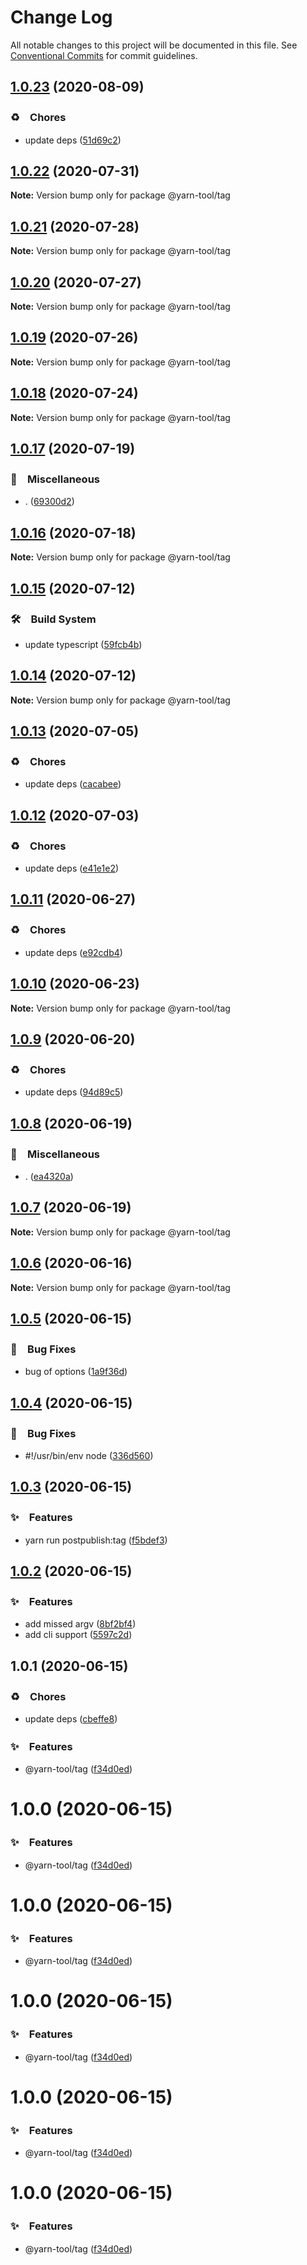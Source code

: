 # Change Log

All notable changes to this project will be documented in this file.
See [Conventional Commits](https://conventionalcommits.org) for commit guidelines.

## [1.0.23](https://github.com/bluelovers/ws-yarn-workspaces/compare/@yarn-tool/tag@1.0.22...@yarn-tool/tag@1.0.23) (2020-08-09)


### ♻️　Chores

* update deps ([51d69c2](https://github.com/bluelovers/ws-yarn-workspaces/commit/51d69c261f22c8b31b3a425a5ac5b3bfbc454310))





## [1.0.22](https://github.com/bluelovers/ws-yarn-workspaces/compare/@yarn-tool/tag@1.0.21...@yarn-tool/tag@1.0.22) (2020-07-31)

**Note:** Version bump only for package @yarn-tool/tag





## [1.0.21](https://github.com/bluelovers/ws-yarn-workspaces/compare/@yarn-tool/tag@1.0.20...@yarn-tool/tag@1.0.21) (2020-07-28)

**Note:** Version bump only for package @yarn-tool/tag





## [1.0.20](https://github.com/bluelovers/ws-yarn-workspaces/compare/@yarn-tool/tag@1.0.19...@yarn-tool/tag@1.0.20) (2020-07-27)

**Note:** Version bump only for package @yarn-tool/tag





## [1.0.19](https://github.com/bluelovers/ws-yarn-workspaces/compare/@yarn-tool/tag@1.0.18...@yarn-tool/tag@1.0.19) (2020-07-26)

**Note:** Version bump only for package @yarn-tool/tag





## [1.0.18](https://github.com/bluelovers/ws-yarn-workspaces/compare/@yarn-tool/tag@1.0.17...@yarn-tool/tag@1.0.18) (2020-07-24)

**Note:** Version bump only for package @yarn-tool/tag





## [1.0.17](https://github.com/bluelovers/ws-yarn-workspaces/compare/@yarn-tool/tag@1.0.16...@yarn-tool/tag@1.0.17) (2020-07-19)


### 🔖　Miscellaneous

* . ([69300d2](https://github.com/bluelovers/ws-yarn-workspaces/commit/69300d28e1a9d69e524f351ec3c726672b95fd7c))





## [1.0.16](https://github.com/bluelovers/ws-yarn-workspaces/compare/@yarn-tool/tag@1.0.15...@yarn-tool/tag@1.0.16) (2020-07-18)

**Note:** Version bump only for package @yarn-tool/tag





## [1.0.15](https://github.com/bluelovers/ws-yarn-workspaces/compare/@yarn-tool/tag@1.0.14...@yarn-tool/tag@1.0.15) (2020-07-12)


### 🛠　Build System

* update typescript ([59fcb4b](https://github.com/bluelovers/ws-yarn-workspaces/commit/59fcb4b76df45c08f990ef8adeb66558ed4e4237))





## [1.0.14](https://github.com/bluelovers/ws-yarn-workspaces/compare/@yarn-tool/tag@1.0.13...@yarn-tool/tag@1.0.14) (2020-07-12)

**Note:** Version bump only for package @yarn-tool/tag





## [1.0.13](https://github.com/bluelovers/ws-yarn-workspaces/compare/@yarn-tool/tag@1.0.12...@yarn-tool/tag@1.0.13) (2020-07-05)


### ♻️　Chores

* update deps ([cacabee](https://github.com/bluelovers/ws-yarn-workspaces/commit/cacabee52ec251987290f5c7c53cf474ceaae5b7))





## [1.0.12](https://github.com/bluelovers/ws-yarn-workspaces/compare/@yarn-tool/tag@1.0.11...@yarn-tool/tag@1.0.12) (2020-07-03)


### ♻️　Chores

* update deps ([e41e1e2](https://github.com/bluelovers/ws-yarn-workspaces/commit/e41e1e2ebbb21600debe2f5ab0dc49c710a5be64))





## [1.0.11](https://github.com/bluelovers/ws-yarn-workspaces/compare/@yarn-tool/tag@1.0.10...@yarn-tool/tag@1.0.11) (2020-06-27)


### ♻️　Chores

* update deps ([e92cdb4](https://github.com/bluelovers/ws-yarn-workspaces/commit/e92cdb46b84fdf718a87731f4186e86cce78e216))





## [1.0.10](https://github.com/bluelovers/ws-yarn-workspaces/compare/@yarn-tool/tag@1.0.9...@yarn-tool/tag@1.0.10) (2020-06-23)

**Note:** Version bump only for package @yarn-tool/tag





## [1.0.9](https://github.com/bluelovers/ws-yarn-workspaces/compare/@yarn-tool/tag@1.0.8...@yarn-tool/tag@1.0.9) (2020-06-20)


### ♻️　Chores

* update deps ([94d89c5](https://github.com/bluelovers/ws-yarn-workspaces/commit/94d89c5bb12512a64d707d1c937dd6e91cfbbbd2))





## [1.0.8](https://github.com/bluelovers/ws-yarn-workspaces/compare/@yarn-tool/tag@1.0.7...@yarn-tool/tag@1.0.8) (2020-06-19)


### 🔖　Miscellaneous

* . ([ea4320a](https://github.com/bluelovers/ws-yarn-workspaces/commit/ea4320a8885ccaa448e343856818d08cfc2f1992))





## [1.0.7](https://github.com/bluelovers/ws-yarn-workspaces/compare/@yarn-tool/tag@1.0.6...@yarn-tool/tag@1.0.7) (2020-06-19)

**Note:** Version bump only for package @yarn-tool/tag





## [1.0.6](https://github.com/bluelovers/ws-yarn-workspaces/compare/@yarn-tool/tag@1.0.5...@yarn-tool/tag@1.0.6) (2020-06-16)

**Note:** Version bump only for package @yarn-tool/tag





## [1.0.5](https://github.com/bluelovers/ws-yarn-workspaces/compare/@yarn-tool/tag@1.0.4...@yarn-tool/tag@1.0.5) (2020-06-15)


### 🐛　Bug Fixes

*  bug of options ([1a9f36d](https://github.com/bluelovers/ws-yarn-workspaces/commit/1a9f36de819584189545dcf7cee166f53b5f600c))





## [1.0.4](https://github.com/bluelovers/ws-yarn-workspaces/compare/@yarn-tool/tag@1.0.3...@yarn-tool/tag@1.0.4) (2020-06-15)


### 🐛　Bug Fixes

*  #!/usr/bin/env node ([336d560](https://github.com/bluelovers/ws-yarn-workspaces/commit/336d56084ea970814abf45f4f58eb592f0933835))





## [1.0.3](https://github.com/bluelovers/ws-yarn-workspaces/compare/@yarn-tool/tag@1.0.2...@yarn-tool/tag@1.0.3) (2020-06-15)


### ✨　Features

*  yarn run postpublish:tag ([f5bdef3](https://github.com/bluelovers/ws-yarn-workspaces/commit/f5bdef362f24d0204fbe71e14908202789a362a2))





## [1.0.2](https://github.com/bluelovers/ws-yarn-workspaces/compare/@yarn-tool/tag@1.0.1...@yarn-tool/tag@1.0.2) (2020-06-15)


### ✨　Features

*  add missed argv ([8bf2bf4](https://github.com/bluelovers/ws-yarn-workspaces/commit/8bf2bf4db965e36129859d21f3cc3234e74a31ab))
*  add cli support ([5597c2d](https://github.com/bluelovers/ws-yarn-workspaces/commit/5597c2d03f631ba6a99f4436a34ab0666081a9fa))





## 1.0.1 (2020-06-15)


### ♻️　Chores

*  update deps ([cbeffe8](https://github.com/bluelovers/ws-yarn-workspaces/commit/cbeffe8cc104bcc5662b9af1771dc985e3635eea))


### ✨　Features

*  @yarn-tool/tag ([f34d0ed](https://github.com/bluelovers/ws-yarn-workspaces/commit/f34d0ed27704aadbcdf6edd1ec088ff23f78a1bc))





# 1.0.0 (2020-06-15)


### ✨　Features

*  @yarn-tool/tag ([f34d0ed](https://github.com/bluelovers/ws-yarn-workspaces/commit/f34d0ed27704aadbcdf6edd1ec088ff23f78a1bc))





# 1.0.0 (2020-06-15)


### ✨　Features

*  @yarn-tool/tag ([f34d0ed](https://github.com/bluelovers/ws-yarn-workspaces/commit/f34d0ed27704aadbcdf6edd1ec088ff23f78a1bc))





# 1.0.0 (2020-06-15)


### ✨　Features

*  @yarn-tool/tag ([f34d0ed](https://github.com/bluelovers/ws-yarn-workspaces/commit/f34d0ed27704aadbcdf6edd1ec088ff23f78a1bc))





# 1.0.0 (2020-06-15)


### ✨　Features

*  @yarn-tool/tag ([f34d0ed](https://github.com/bluelovers/ws-yarn-workspaces/commit/f34d0ed27704aadbcdf6edd1ec088ff23f78a1bc))





# 1.0.0 (2020-06-15)


### ✨　Features

*  @yarn-tool/tag ([f34d0ed](https://github.com/bluelovers/ws-yarn-workspaces/commit/f34d0ed27704aadbcdf6edd1ec088ff23f78a1bc))

